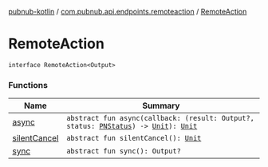 [pubnub-kotlin](../../index.md) / [com.pubnub.api.endpoints.remoteaction](../index.md) / [RemoteAction](./index.md)

# RemoteAction

`interface RemoteAction<Output>`

### Functions

| Name | Summary |
|---|---|
| [async](async.md) | `abstract fun async(callback: (result: Output?, status: `[`PNStatus`](../../com.pubnub.api.models.consumer/-p-n-status/index.md)`) -> `[`Unit`](https://kotlinlang.org/api/latest/jvm/stdlib/kotlin/-unit/index.html)`): `[`Unit`](https://kotlinlang.org/api/latest/jvm/stdlib/kotlin/-unit/index.html) |
| [silentCancel](silent-cancel.md) | `abstract fun silentCancel(): `[`Unit`](https://kotlinlang.org/api/latest/jvm/stdlib/kotlin/-unit/index.html) |
| [sync](sync.md) | `abstract fun sync(): Output?` |
